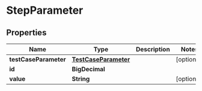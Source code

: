 # StepParameter

## Properties

| Name                  | Type                                          | Description | Notes      |
|-----------------------|-----------------------------------------------|-------------|------------|
| **testCaseParameter** | [**TestCaseParameter**](TestCaseParameter.md) |             | [optional] |
| **id**                | **BigDecimal**                                |             |            |
| **value**             | **String**                                    |             | [optional] |




